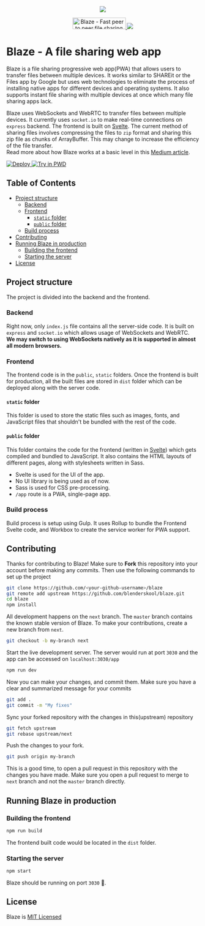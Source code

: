 <p align="center">
  <a href="https://blaze.unubo.app">
    <img src="https://github.com/blenderskool/blaze/raw/master/static/images/apple-touch-icon-152x152.png">
  </a>
</p>

<p align="center">
  <a href="https://www.producthunt.com/posts/blaze-2?utm_source=badge-top-post-badge&utm_medium=badge&utm_souce=badge-blaze-2" target="_blank">
    <img src="https://api.producthunt.com/widgets/embed-image/v1/top-post-badge.svg?post_id=174403&theme=dark&period=daily" alt="Blaze - Fast peer to peer file sharing web app ⚡ | Product Hunt Embed" style="width: 139px; height: 30px;" width="139px" height="30px" />
  </a>
  <a title="MadeWithSvelte.com Shield" href="https://madewithsvelte.com/p/blaze/shield-link">
    <img src="https://madewithsvelte.com/storage/repo-shields/1916-shield.svg"/>
  </a>
</p>

# Blaze - A file sharing web app
Blaze is a file sharing progressive web app(PWA) that allows users to transfer files between multiple devices.
It works similar to SHAREit or the Files app by Google but uses web technologies to eliminate the process of installing
native apps for different devices and operating systems. It also supports instant file sharing with multiple devices at once which many file sharing apps lack.

Blaze uses WebSockets and WebRTC to transfer files between multiple devices.
It currently uses `socket.io` to make real-time connections on `express` backend. The frontend is built on [Svelte](https://svelte.dev).
The current method of sharing files involves compressing the files to `zip` format and sharing this zip file as chunks of ArrayBuffer. This may change to increase the efficiency of the file transfer.  
Read more about how Blaze works at a basic level in this [Medium article](https://medium.com/@AkashHamirwasia/new-ways-of-sharing-files-across-devices-over-the-web-using-webrtc-2554abaeb2e6).

<p>
  <a href="https://heroku.com/deploy?template=https://github.com/blenderskool/blaze/tree/master">
    <img src="https://www.herokucdn.com/deploy/button.svg" alt="Deploy">
  </a>
  <a href="http://play-with-docker.com?stack=https://raw.githubusercontent.com/blenderskool/blaze/master/docker-compose.yml">
    <img src="https://cdn.rawgit.com/play-with-docker/stacks/cff22438/assets/images/button.png" alt="Try in PWD">
  </a>
</p>


## Table of Contents
- [Project structure](#project-structure)
  - [Backend](#backend)
  - [Frontend](#frontend)
    - [`static` folder](#static-folder)
    - [`public` folder](#public-folder)
  - [Build process](#build-process)
- [Contributing](#contributing)
- [Running Blaze in production](#running-blaze-in-production)
  - [Building the frontend](#building-the-frontend)
  - [Starting the server](#starting-the-server)
- [License](#license)


## Project structure
The project is divided into the backend and the frontend.


### Backend
Right now, only `index.js` file contains all the server-side code. It is built on `express` and `socket.io` which allows usage of WebSockets and WebRTC. **We may switch to using WebSockets natively as it is supported in almost all modern browsers.**

### Frontend
The frontend code is in the `public`, `static` folders. Once the frontend is built for production, all the built files are stored in `dist` folder which can be deployed along with the server code.

#### `static` folder
This folder is used to store the static files such as images, fonts, and JavaScript files that shouldn't be bundled with the rest of the code.

#### `public` folder
This folder contains the code for the frontend (written in [Svelte](https://svelte.dev/)) which gets compiled and bundled to JavaScript. It also contains the HTML layouts of different pages, along with stylesheets written in Sass.

- Svelte is used for the UI of the app.
- No UI library is being used as of now.
- Sass is used for CSS pre-processing.
- `/app` route is a PWA, single-page app.


### Build process
Build process is setup using Gulp. It uses Rollup to bundle the Frontend Svelte code, and Workbox to create the service worker for PWA support.

## Contributing
Thanks for contributing to Blaze! Make sure to **Fork** this repository into your account before making any commits. Then use the following commands to set up the project
```bash
git clone https://github.com/<your-github-username>/blaze
git remote add upstream https://github.com/blenderskool/blaze.git
cd blaze
npm install
```

All development happens on the `next` branch. The `master` branch contains the known stable version of Blaze. To make your contributions, create a new branch from `next`.
```bash
git checkout -b my-branch next
```

Start the live development server. The server would run at port `3030` and the app can be accessed on `localhost:3030/app`
```bash
npm run dev
```

Now you can make your changes, and commit them. Make sure you have a clear and summarized message for your commits
```bash
git add .
git commit -m "My fixes"
```

Sync your forked repository with the changes in this(upstream) repository
```bash
git fetch upstream
git rebase upstream/next
```

Push the changes to your fork.
```bash
git push origin my-branch
```

This is a good time, to open a pull request in this repository with the changes you have made. Make sure you open a pull request to merge to `next` branch and not the `master` branch directly.


## Running Blaze in production

### Building the frontend
```bash
npm run build
```
The frontend built code would be located in the `dist` folder.


### Starting the server
```bash
npm start
```
Blaze should be running on port `3030` :tada:.

## License
Blaze is [MIT Licensed](https://github.com/blenderskool/blaze/blob/master/LICENSE.md)
